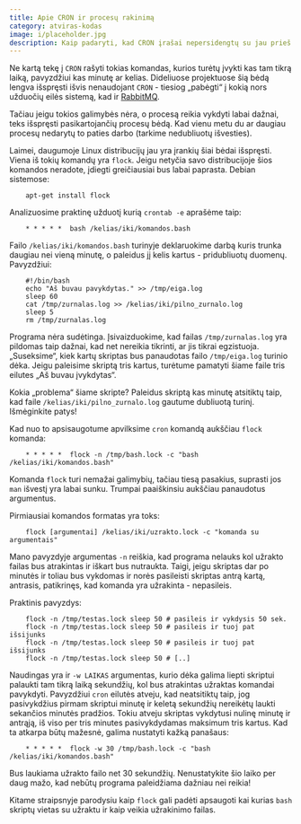 ```yaml
---
title: Apie CRON ir procesų rakinimą
category: atviras-kodas
image: i/placeholder.jpg
description: Kaip padaryti, kad CRON įrašai nepersidengtų su jau prieš tai paleistais procesais tos pačios komandos.
---
```


Ne kartą tekę į `CRON` rašyti tokias komandas, kurios turėtų įvykti kas tam tikrą laiką, pavyzdžiui kas minutę ar kelias. Dideliuose projektuose šią bėdą lengva išspręsti išvis nenaudojant `CRON` - tiesiog „pabėgti“ į kokią nors užduočių eilės sistemą, kad ir [RabbitMQ](https://www.rabbitmq.com/).

Tačiau jeigu tokios galimybės nėra, o procesą reikia vykdyti labai dažnai, teks išspręsti pasikartojančių procesų bėdą. Kad vienu metu du ar daugiau procesų nedarytų to paties darbo (tarkime nedubliuotų išvesties).

Laimei, daugumoje Linux distribucijų jau yra įrankių šiai bėdai išspręsti. Viena iš tokių komandų yra `flock`. Jeigu netyčia savo distribucijoje šios komandos neradote, įdiegti greičiausiai bus labai paprasta. Debian sistemose:

```
    apt-get install flock
```

Analizuosime praktinę užduotį kurią `crontab -e` aprašėme taip:

```
    * * * * *  bash /kelias/iki/komandos.bash
```

Failo `/kelias/iki/komandos.bash` turinyje deklaruokime darbą kuris trunka daugiau nei vieną minutę, o paleidus jį kelis kartus - pridubliuotų duomenų. Pavyzdžiui:

```
    #!/bin/bash
    echo "Aš buvau pavykdytas." >> /tmp/eiga.log
    sleep 60
    cat /tmp/zurnalas.log >> /kelias/iki/pilno_zurnalo.log
    sleep 5
    rm /tmp/zurnalas.log
```

Programa nėra sudėtinga. Įsivaizduokime, kad failas `/tmp/zurnalas.log` yra
pildomas taip dažnai, kad net nereikia tikrinti, ar jis tikrai egzistuoja.
„Suseksime“, kiek kartų skriptas bus panaudotas failo `/tmp/eiga.log` turinio
dėka. Jeigu paleisime skriptą tris kartus, turėtume pamatyti šiame faile tris
eilutes „Aš buvau įvykdytas“.

Kokia „problema“ šiame skripte? Paleidus skriptą kas minutę atsitiktų taip, kad faile `/kelias/iki/pilno_zurnalo.log` gautume dubliuotą turinį. Išmėginkite patys!

Kad nuo to apsisaugotume apvilksime `cron` komandą aukščiau `flock` komanda:

```
    * * * * *  flock -n /tmp/bash.lock -c "bash /kelias/iki/komandos.bash"
```

Komanda `flock` turi nemažai galimybių, tačiau tiesą pasakius, suprasti jos `man` išvestį yra labai sunku. Trumpai paaiškinsiu aukščiau panaudotus argumentus.

Pirmiausiai komandos formatas yra toks:

```
    flock [argumentai] /kelias/iki/uzrakto.lock -c "komanda su argumentais"
```

Mano pavyzdyje argumentas `-n` reiškia, kad programa nelauks kol užrakto failas bus atrakintas ir iškart bus nutraukta. Taigi, jeigu skriptas dar po minutės ir toliau bus vykdomas ir norės pasileisti skriptas antrą kartą, antrasis, patikrinęs, kad komanda yra užrakinta - nepasileis.

Praktinis pavyzdys:

```
    flock -n /tmp/testas.lock sleep 50 # pasileis ir vykdysis 50 sek.
    flock -n /tmp/testas.lock sleep 50 # pasileis ir tuoj pat išsijunks
    flock -n /tmp/testas.lock sleep 50 # pasileis ir tuoj pat išsijunks
    flock -n /tmp/testas.lock sleep 50 # [..]
```

Naudingas yra ir `-w LAIKAS` argumentas, kurio dėka galima liepti skriptui palaukti tam tikrą laiką sekundžių, kol bus atrakintas užraktas komandai pavykdyti. Pavyzdžiui `cron` eilutės atveju, kad neatsitiktų taip, jog pasivykdžius pirmam skriptui minutę ir keletą sekundžių nereikėtų laukti sekančios minutės pradžios. Tokiu atveju skriptas vykdytusi nulinę minutę ir antrąją, iš viso per tris minutes pasivykdydamas maksimum tris kartus. Kad ta atkarpa būtų mažesnė, galima nustatyti kažką panašaus:

```
    * * * * *  flock -w 30 /tmp/bash.lock -c "bash /kelias/iki/komandos.bash"
```

Bus laukiama užrakto failo net 30 sekundžių. Nenustatykite šio laiko per daug mažo, kad nebūtų programa paleidžiama dažniau nei reikia!

Kitame straipsnyje parodysiu kaip `flock` gali padėti apsaugoti kai kurias `bash` skriptų vietas su užraktu ir kaip veikia užrakinimo failas.
